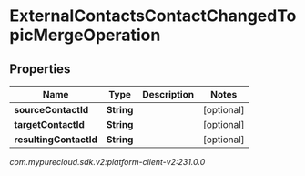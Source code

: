 # ExternalContactsContactChangedTopicMergeOperation


## Properties

| Name | Type | Description | Notes |
| ------------ | ------------- | ------------- | ------------- |
| **sourceContactId** | **String** |  |  [optional] |
| **targetContactId** | **String** |  |  [optional] |
| **resultingContactId** | **String** |  |  [optional] |




_com.mypurecloud.sdk.v2:platform-client-v2:231.0.0_
